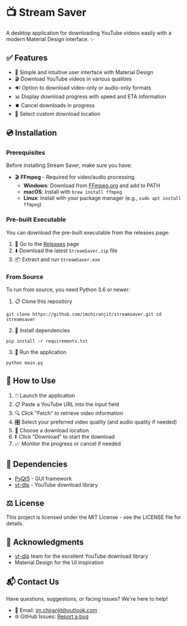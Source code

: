 # 📺 Stream Saver

A desktop application for downloading YouTube videos easily with a modern Material Design interface. ✨

<!-- ![Stream Saver](https://i.imgur.com/placeholder.png) Replace with actual screenshot -->

## ✅ Features

- 🎯 Simple and intuitive user interface with Material Design
- 🎬 Download YouTube videos in various qualities
- 🔊 Option to download video-only or audio-only formats
- 📊 Display download progress with speed and ETA information
- ⏹️ Cancel downloads in progress
- 📂 Select custom download location

## 💿 Installation

### Prerequisites

Before installing Stream Saver, make sure you have:

- 🎬 **FFmpeg** - Required for video/audio processing
  - **Windows**: Download from [FFmpeg.org](https://ffmpeg.org/download.html) and add to PATH
  - **macOS**: Install with `brew install ffmpeg`
  - **Linux**: Install with your package manager (e.g., `sudo apt install ffmpeg`)

### Pre-built Executable

You can download the pre-built executable from the releases page:

1. 🔗 Go to the [Releases](https://github.com/imchiranjit/streamsaver/releases) page
2. ⬇️ Download the latest `StreamSaver.zip` file
3. 📦 Extract and run `StreamSaver.exe`

### From Source

To run from source, you need Python 3.6 or newer:

1. 📋 Clone this repository
```
git clone https://github.com/imchiranjit/streamsaver.git cd streamsaver
```

2. 🔧 Install dependencies
```
pip install -r requirements.txt
```

3. 🚀 Run the application
```
python main.py
```

## 📝 How to Use

1. 🖱️ Launch the application
2. 📋 Paste a YouTube URL into the input field
3. 🔍 Click "Fetch" to retrieve video information
4. 🎛️ Select your preferred video quality (and audio quality if needed)
5. 📁 Choose a download location
6. ⏬ Click "Download" to start the download
7. 📈 Monitor the progress or cancel if needed

## 🧰 Dependencies

- [PyQt5](https://pypi.org/project/PyQt5/) - GUI framework
- [yt-dlp](https://github.com/yt-dlp/yt-dlp) - YouTube download library

## ⚖️ License

This project is licensed under the MIT License - see the LICENSE file for details.

## 👏 Acknowledgments

- [yt-dlp](https://github.com/yt-dlp/yt-dlp) team for the excellent YouTube download library
- Material Design for the UI inspiration

## 📬 Contact Us

Have questions, suggestions, or facing issues? We're here to help!

- 📧 Email: [im.chiranjit@outlook.com](mailto:im.chiranjit@outlook.com)
- 🌐 GitHub Issues: [Report a bug](https://github.com/imchiranjit/streamsaver/issues)